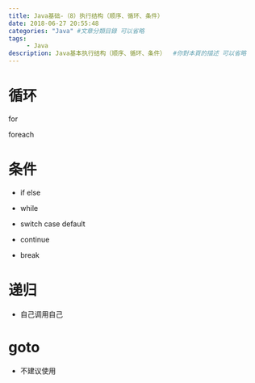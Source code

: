 ```yaml
---
title: Java基础-（8）执行结构（顺序、循环、条件）
date: 2018-06-27 20:55:48
categories: "Java" #文章分類目錄 可以省略
tags:  
     - Java
description: Java基本执行结构（顺序、循环、条件）  #你對本頁的描述 可以省略
---
```






# 循环



for



foreach





# 条件

- if  else

- while 

- switch  case default



- continue

- break





# 递归

- 自己调用自己





# goto

- 不建议使用



